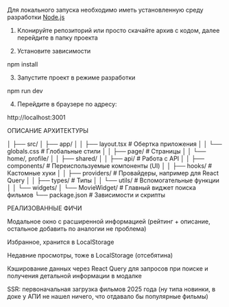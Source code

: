 Для локального запуска необходимо иметь установленную среду разработки [Node.js](https://nodejs.org/)

1. Клонируйте репозиторий или просто скачайте архив с кодом, далее перейдите в папку проекта

2. Установите зависимости

npm install

3. Запустите проект в режиме разработки

npm run dev

4. Перейдите в браузере по адресу:

http://localhost:3001

ОПИСАНИЕ АРХИТЕКТУРЫ

│
├── src/
│ ├── app/
│ │ ├── layout.tsx # Обертка приложения
│ │ └── globals.css # Глобальные стили
│
│ ├── page/ # Страницы
│ │ └── home/, profile/
│
│ ├── shared/
│ │ ├── api/ # Работа с API
│ │ ├── components/ # Переиспользуемые компоненты (UI)
│ │ ├── hooks/ # Кастомные хуки
│ │ ├── providers/ # Провайдеры, например для React Query
│ │ ├── types/ # Типы
│ │ └── utils/ # Вспомогательные функции
│
│ └── widgets/
│ └── MovieWidget/ # Главный виджет поиска фильмов
└── package.json # Зависимости и скрипты

РЕАЛИЗОВАННЫЕ ФИЧИ

Модальное окно с расширенной информацией (рейтинг + описание, остальное добавить по аналогии не проблема)

Избранное, хранится в LocalStorage

Недавние просмотры, тоже в LocalStorage (отсебятина)

Кэширование данных через React Query для запросов при поиске и получения детальной информации в модалке

SSR: первоначальная загрузка фильмов 2025 года (ну типа новинки, в доке у АПИ не нашел ничего, что отдавало бы популярные фильмы)
